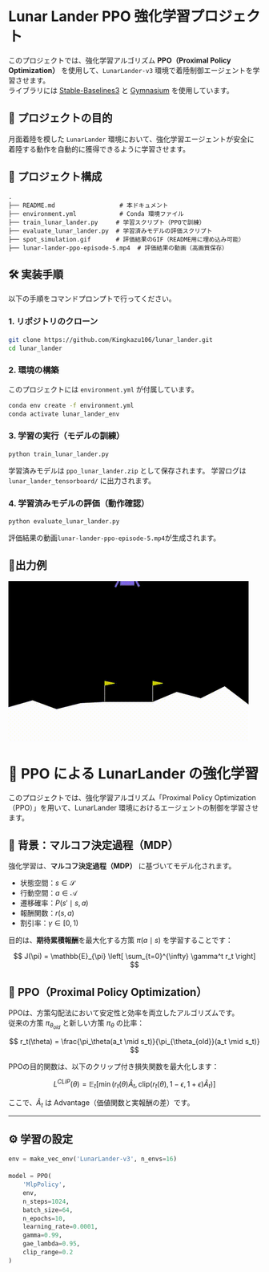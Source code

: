 # Lunar Lander PPO 強化学習プロジェクト

このプロジェクトでは、強化学習アルゴリズム **PPO（Proximal Policy Optimization）** を使用して、`LunarLander-v3` 環境で着陸制御エージェントを学習させます。  
ライブラリには [Stable-Baselines3](https://github.com/DLR-RM/stable-baselines3) と [Gymnasium](https://gymnasium.farama.org/) を使用しています。


## 🎯 プロジェクトの目的

月面着陸を模した `LunarLander` 環境において、強化学習エージェントが安全に着陸する動作を自動的に獲得できるように学習させます。


## 📁 プロジェクト構成
```
.
├── README.md                  # 本ドキュメント
├── environment.yml            # Conda 環境ファイル
├── train_lunar_lander.py     # 学習スクリプト（PPOで訓練）
├── evaluate_lunar_lander.py  # 学習済みモデルの評価スクリプト
├── spot_simulation.gif       # 評価結果のGIF（README用に埋め込み可能）
├── lunar-lander-ppo-episode-5.mp4  # 評価結果の動画（高画質保存）

```

## 🛠️ 実装手順

以下の手順をコマンドプロンプトで行ってください。

### 1. リポジトリのクローン

```bash
git clone https://github.com/Kingkazu106/lunar_lander.git
cd lunar_lander
```
### 2. 環境の構築
このプロジェクトには `environment.yml` が付属しています。

```bash
conda env create -f environment.yml
conda activate lunar_lander_env
```

### 3. 学習の実行（モデルの訓練）
```bash
python train_lunar_lander.py
```
学習済みモデルは `ppo_lunar_lander.zip` として保存されます。
学習ログは `lunar_lander_tensorboard/` に出力されます。

### 4. 学習済みモデルの評価（動作確認）
```bash
python evaluate_lunar_lander.py
```
評価結果の動画`lunar-lander-ppo-episode-5.mp4`が生成されます。
## 🎥出力例

![Spot Simulation](https://github.com/Kingkazu106/lunar_lander/blob/main/spot_simulation.gif)


# 🌌 PPO による LunarLander の強化学習

このプロジェクトでは、強化学習アルゴリズム「Proximal Policy Optimization（PPO）」を用いて、LunarLander 環境におけるエージェントの制御を学習させます。



## 📘 背景：マルコフ決定過程（MDP）

強化学習は、**マルコフ決定過程（MDP）** に基づいてモデル化されます。

- 状態空間：$s \in \mathcal{S}$
- 行動空間：$a \in \mathcal{A}$
- 遷移確率：$P(s' \mid s, a)$
- 報酬関数：$r(s, a)$
- 割引率：$\gamma \in [0, 1)$

目的は、**期待累積報酬**を最大化する方策 $\pi(a \mid s)$ を学習することです：

$$
J(\pi) = \mathbb{E}_{\pi} \left[ \sum_{t=0}^{\infty} \gamma^t r_t \right]
$$



## 🤖 PPO（Proximal Policy Optimization）

PPOは、方策勾配法において安定性と効率を両立したアルゴリズムです。  
従来の方策 $\pi_{\theta_{old}}$ と新しい方策 $\pi_\theta$ の比率：

$$
r_t(\theta) = \frac{\pi_\theta(a_t \mid s_t)}{\pi_{\theta_{old}}(a_t \mid s_t)}
$$

PPOの目的関数は、以下のクリップ付き損失関数を最大化します：

$$
L^{CLIP}(\theta) = \mathbb{E}_t \left[ 
\min\left( 
r_t(\theta) \hat{A}_t, 
\text{clip}(r_t(\theta), 1 - \epsilon, 1 + \epsilon) \hat{A}_t 
\right) 
\right]
$$

ここで、$\hat{A}_t$ は Advantage（価値関数と実報酬の差）です。

---

## ⚙️ 学習の設定

```python
env = make_vec_env('LunarLander-v3', n_envs=16)

model = PPO(
    'MlpPolicy', 
    env, 
    n_steps=1024,
    batch_size=64,
    n_epochs=10,
    learning_rate=0.0001,
    gamma=0.99,
    gae_lambda=0.95,
    clip_range=0.2
)
